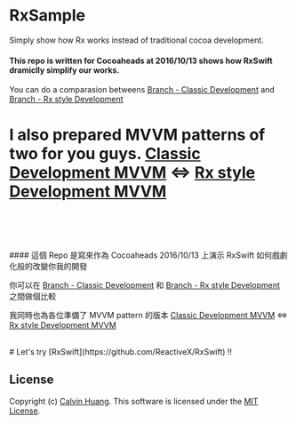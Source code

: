 # RxSample
Simply show how Rx works instead of traditional cocoa development.

#### This repo is written for Cocoaheads at 2016/10/13 shows how RxSwift dramiclly simplify our works.

You can do a comparasion betweens [Branch - Classic Development](https://github.com/Calvin-Huang/RxSample/tree/features/classic_develop) and [Branch - Rx style Development](https://github.com/Calvin-Huang/RxSample/tree/features/rx_style_development)

I also prepared MVVM patterns of two for you guys.
[Classic Development MVVM](https://github.com/Calvin-Huang/RxSample/tree/features/classic_develop_mvvm) <=> [Rx style Development MVVM](https://github.com/Calvin-Huang/RxSample/tree/master)
<br/>
<br/>
=================
<br/>
<br/>
#### 這個 Repo 是寫來作為 Cocoaheads 2016/10/13 上演示 RxSwift 如何戲劇化般的改變你我的開發

你可以在 [Branch - Classic Development](https://github.com/Calvin-Huang/RxSample/tree/features/classic_develop) 和 [Branch - Rx style Development](https://github.com/Calvin-Huang/RxSample/tree/features/rx_style_development) 之間做個比較

我同時也為各位準備了 MVVM pattern 的版本
[Classic Development MVVM](https://github.com/Calvin-Huang/RxSample/tree/features/classic_develop_mvvm) <=> [Rx style Development MVVM](https://github.com/Calvin-Huang/RxSample/tree/master)

<br/>
# Let's try [RxSwift](https://github.com/ReactiveX/RxSwift) !!
<br/>

## License
Copyright (c) [Calvin Huang](https://github.com/Calvin-Huang). This software is licensed under the [MIT License](https://github.com/Calvin-Huang/CHRealHideUIView/blob/master/LICENSE).